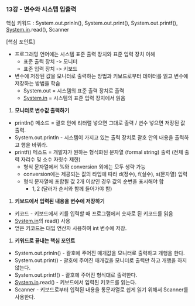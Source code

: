 ### 13강 - 변수와 시스텝 입출력

핵심 키워드 : System.out.prinln(), System.out.print(), System.out.printf(), [System.in](http://system.in/).read(), Scanner

[핵심 포인트]

- 프로그래밍 언어에는 시스템 표준 출력 장치와 표준 입력 장치 이해
    - 표준 출력 장치 -> 모니터
    - 표준 입력 장치 -> 키보드
- 변수에 저장된 값을 모니터로 출력하는 방법과 키보드로부터 데이터를 읽고 변수에 저장하는 방법을 학습
    - System.out = 시스템의 표준 출력 장치로 출력
    - [System.in](http://system.in/) = 시스템의 표준 입력 장치에서 읽음

1. **모니터로 변수값 출력하기**
- println() 메소드 = 괄호 안에 리터럴 넣으면 그대로 출력 / 변수 넣으면 저장된 값 출력.
- System.out.println - 시스템이 가지고 있는 출력 장치로 괄호 안의 내용을 출력하고 행을 바꿔라.
- printf() 메소드 = 개발자가 원하는 형식화된 문자열 (formal string) 출력 (전체 출력 자리수 및 소수 자릿수 제한)
    - 형식 문자열에서 %와 conversion 외에는 모두 생략 가능
    - conversion에는 제공되는 값의 타입에 따라 d(정수), f(실수), s(문자열) 입력
    - 형식 문자열에 포함될 값 2개 이상인 경우 값의 순번을 표시해야 함
        - 1$, 2$ (달러가 순서와 함께 들어가야 함)

1. **키보드에서 입력된 내용을 변수에 저장하기**
- 키코드 - 키보드에서 키를 입력할 때 프로그램에서 숫자로 된 키코드를 읽음
- [System.in](http://system.in/)의 read() 사용
- 얻은 키코드는 대입 연산자 사용하여 int 변수에 저장.

1. **키워드로 끝내는 핵심 포인트**
- System.out.prinln() - 괄호에 주어진 매개값을 모니터로 출력하고 개행을 한다.
- System.out.print() - 괄호에 주어진 매개값을 모니터로 출력만 하고 개행을 하지 않는다.
- System.out.printf() - 괄호에 주어진 형식대로 출력한다.
- [System.in](http://system.in/).read() - 키보드에서 입력된 키코드를 읽는다.
- Scanner - 키보드로부터 입력된 내용을 통문자열로 쉽게 읽기 위해서 Scanner를 사용한다.